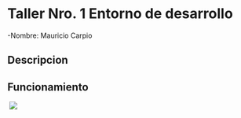 # Taller Nro. 1 Entorno de desarrollo

-Nombre: Mauricio Carpio

## Descripcion


## Funcionamiento
![]()
![](IMG/snow-gc63fdbe21_1280)

